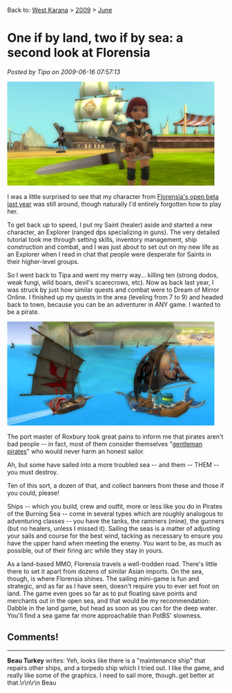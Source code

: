 Back to: [West Karana](/posts/westkarana.md) > [2009](/posts/2009/westkarana.md) > [June](./westkarana.md)
# One if by land, two if by sea: a second look at Florensia

*Posted by Tipa on 2009-06-16 07:57:13*

![Tipa standing by the docks in Roxbury](../../../uploads/2009/06/flor1.jpg "Tipa standing by the docks in Roxbury")

I was a little surprised to see that my character from [Florensia's open beta last year](../../../index.php/2008/07/25/a-first-look-at-florensia/) was still around, though naturally I'd entirely forgotten how to play her. 

To get back up to speed, I put my Saint (healer) aside and started a new character, an Explorer (ranged dps specializing in guns). The very detailed tutorial took me through setting skills, inventory management, ship construction and combat, and I was just about to set out on my new life as an Explorer when I read in chat that people were desperate for Saints in their higher-level groups.

So I went back to Tipa and went my merry way... killing ten (strong dodos, weak fungi, wild boars, devil's scarecrows, etc). Now as back last year, I was struck by just how similar quests and combat were to Dream of Mirror Online. I finished up my quests in the area (leveling from 7 to 9) and headed back to town, because you can be an adventurer in ANY game. I wanted to be a pirate.

![Meeting a pirate on the high seas](../../../uploads/2009/06/flor2.jpg "Meeting a pirate on the high seas")

The port master of Roxbury took great pains to inform me that pirates aren't bad people -- in fact, most of them consider themselves "[gentleman pirates](http://math.boisestate.edu/gas/pirates/web_op/pirates27.html)" who would never harm an honest sailor.

Ah, but some have sailed into a more troubled sea -- and them -- THEM -- you must destroy.

Ten of this sort, a dozen of that, and collect banners from these and those if you could, please!

Ships -- which you build, crew and outfit, more or less like you do in Pirates of the Burning Sea -- come in several types which are roughly analogous to adventuring classes -- you have the tanks, the rammers (mine), the gunners (but no healers, unless I missed it). Sailing the seas is a matter of adjusting your sails and course for the best wind, tacking as necessary to ensure you have the upper hand when meeting the enemy. You want to be, as much as possible, out of their firing arc while they stay in yours.

As a land-based MMO, Florensia travels a well-trodden road. There's little there to set it apart from dozens of similar Asian imports. On the sea, though, is where Florensia shines. The sailing mini-game is fun and strategic, and as far as I have seen, doesn't require you to ever set foot on land. The game even goes so far as to put floating save points and merchants out in the open sea, and that would be my recommendation: Dabble in the land game, but head as soon as you can for the deep water. You'll find a sea game far more approachable than PotBS' slowness.

## Comments!
---
**Beau Turkey** writes: Yeh, looks like there is a "maintenance ship" that repairs other ships, and a torpedo ship which I tried out. I like the game, and really like some of the graphics. I need to sail more, though..get better at that.\r\n\r\n Beau
